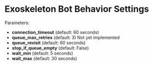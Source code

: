 # Exoskeleton Bot Behavior Settings

Parameters:

* **connection_timeout** (default: 60 seconds)
* **queue_max_retries** (default: 3)
           Not yet implemented
* **queue_revisit** (default: 60 seconds)
* **stop_if_queue_empty** (default: False)
* **wait_min** (default: 5 seconds)
* **wait_max** (default: 30 seconds)